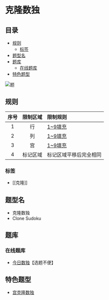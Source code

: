 # 克隆数独
<!-- START doctoc generated TOC please keep comment here to allow auto update -->
<!-- DON'T EDIT THIS SECTION, INSTEAD RE-RUN doctoc TO UPDATE -->
## 目录

- [规则](#%E8%A7%84%E5%88%99)
  - [标签](#%E6%A0%87%E7%AD%BE)
- [题型名](#%E9%A2%98%E5%9E%8B%E5%90%8D)
- [题库](#%E9%A2%98%E5%BA%93)
  - [在线题库](#%E5%9C%A8%E7%BA%BF%E9%A2%98%E5%BA%93)
- [特色题型](#%E7%89%B9%E8%89%B2%E9%A2%98%E5%9E%8B)

<!-- END doctoc generated TOC please keep comment here to allow auto update -->

![题](https://cn.sudoku.today/pic/clonesudoku4x5/15535_134471.png)

## 规则

| 序号  | 限制区域 | 限制规则        |
|:---:|:----:|:------------|
|  1  |  行   | [1~9填充]     |
|  2  |  列   | [1~9填充]     |
|  3  |  宫   | [1~9填充]     |
|  4  | 标记区域 | 标记区域平移后完全相同 |

### 标签

- [[克隆]]

## 题型名

- 克隆数独
- Clone Sudoku

## 题库

### 在线题库

- [今日数独]【选题不便】

[今日数独]: https://cn.sudoku.today/g-clone-sudoku/

## 特色题型

- [宫克隆数独](宫克隆数独.md)

[1~9填充]: ../../../../rules.md#1to9填充
